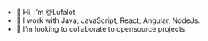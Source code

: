 - 👋 Hi, I’m @Lufalot
- 🌱 I work with Java, JavaScript, React, Angular, NodeJs.
- 👀 I’m looking to collaborate to opensource projects.

<!---
Lufalot/Lufalot is a ✨ special ✨ repository because its `README.md` (this file) appears on your GitHub profile.
You can click the Preview link to take a look at your changes.
--->
